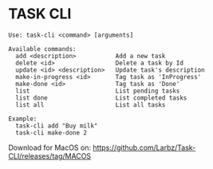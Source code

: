 # TASK CLI
```
Use: task-cli <command> [arguments]

Available commands:
  add <description>           Add a new task
  delete <id>                 Delete a task by Id
  update <id> <description>   Update task's description
  make-in-progress <id>       Tag task as 'InProgress'
  make-done <id>              Tag task as 'Done'
  list                        List pending tasks
  list done                   List completed tasks
  list all                    List all tasks

Example:
  task-cli add "Buy milk"
  task-cli make-done 2

```

Download for MacOS on: https://github.com/Larbz/Task-CLI/releases/tag/MACOS